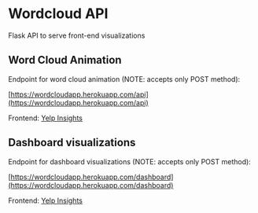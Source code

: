 # Wordcloud API

Flask API to serve front-end visualizations

## Word Cloud Animation

Endpoint for word cloud animation (NOTE: accepts only POST method): 

[https://wordcloudapp.herokuapp.com/api](https://wordcloudapp.herokuapp.com/api)

Frontend: [Yelp Insights](https://yelpinsights.com/)

## Dashboard visualizations

Endpoint for dashboard visualizations (NOTE: accepts only POST method): 

[https://wordcloudapp.herokuapp.com/dashboard](https://wordcloudapp.herokuapp.com/dashboard)

Frontend: [Yelp Insights](https://yelpinsights.com/)
